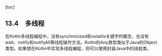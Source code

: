 [toc]

## 13.4　多线程

在Kotlin多线程编程中，没有synchronized和volatile关键字的概念，也没有wait、notify和notifyAll等线程操作方法。Kotlin的Any类型类似于Java的Object类型。如果想在Kotlin中实现多线程编程，则可以使用封装Java中的线程类。

